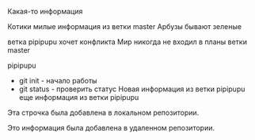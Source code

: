 Какая-то информация

Котики милые
информация из ветки master
Арбузы бывают зеленые

ветка pipipupu хочет конфликта
Мир никогда не входил в планы ветки master

 pipipupu
* git init - начало работы
* git status - проверить статус
Новая информация из ветки pipipupu
еще информация   из ветки pipipupu

Эта строчка была добавлена в локальном репозитории.

Это информация была добавлена в удаленном репозитории.

